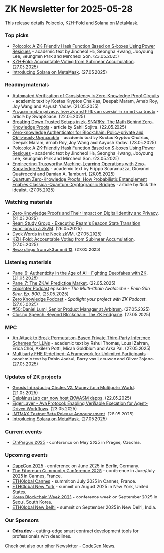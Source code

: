 # ZK Newsletter for 2025-05-28
This release details Polocolo, KZH-Fold and Solana on MetaMask. 

### Top picks
* [Polocolo: A ZK-Friendly Hash Function Based on S-boxes Using Power Residues](https://eprint.iacr.org/2025/926.pdf) - academic text by Jincheol Ha, Seongha Hwang, Jooyoung Lee, Seungmin Park and Mincheol Son. (23.05.2025)
* [KZH-Fold: Accountable Voting from Sublinear Accumulation](https://www.youtube.com/watch?v=vnz05W3ten0). (27.05.2025)
* [Introducing Solana on MetaMask](https://metamask.io/en-GB/news/solana-on-metamask-sol-wallet). (27.05.2025)
 
### Reading materials 
* [Automated Verification of Consistency in Zero-Knowledge Proof Circuits](https://eprint.iacr.org/2025/916.pdf) - academic text by Kostas Kryptos Chalkias, Deepak Maram, Arnab Roy, Joy Wang and Aayush Yadav. (21.05.2025)
* [Programmable privacy: how zk and FHE can coexist in smart contracts](https://medium.com/@swapspace-co/programmable-privacy-how-zk-and-fhe-can-coexist-in-smart-contracts-0cfddf5f672c) - article by SwapSpace. (22.05.2025)
* [Breaking Down Trusted Setups in zk-SNARKs: The Math Behind Zero-Knowledge Proofs](https://hackernoon.com/inside-the-math-behind-trusted-setups-in-zk-snarks) - article by Sahil Sojitra. (22.05.2025)
* [Zero-knowledge Authenticator for Blockchain: Policy-private and Obliviously Updateable](https://eprint.iacr.org/2025/921.pdf) - academic text by Kostas Kryptos Chalkias, Deepak Maram, Arnab Roy, Joy Wang and Aayush Yadav. (23.05.2025)
* [Polocolo: A ZK-Friendly Hash Function Based on S-boxes Using Power Residues](https://eprint.iacr.org/2025/926.pdf) - academic text by Jincheol Ha, Seongha Hwang, Jooyoung Lee, Seungmin Park and Mincheol Son. (23.05.2025)
* [Engineering Trustworthy Machine-Learning Operations with Zero-Knowledge Proofs](https://arxiv.org/pdf/2505.20136) - academic text by Filippo Scaramuzza, Giovanni Quattrocchi and Damian A. Tamburri. (26.05.2025)
* [Quantum Zero-Knowledge Proofs: How Probabilistic Entanglement Enables Classical-Quantum Cryptographic Bridges](https://medium.com/coinmonks/quantum-zero-knowledge-proofs-how-probabilistic-entanglement-enables-classical-quantum-50d7b89d97c2) - article by Nick the idealist. (27.05.2025)
 
### Watching materials
* [Zero-Knowledge Proofs and Their Impact on Digital Identity and Privacy](https://www.youtube.com/watch?v=VoCrnW5plUI). (21.05.2025)
* [Ream Study Group - Executing Ream's Beacon State Transition Functions in a zkVM](https://www.youtube.com/watch?v=Wx0gSVulD1Q). (26.05.2025)
* [Dyck Words in the Nock zkVM](https://www.youtube.com/watch?v=bsLQdtGQSms). (27.05.2025)
* [KZH-Fold: Accountable Voting from Sublinear Accumulation](https://www.youtube.com/watch?v=vnz05W3ten0). (27.05.2025)
* [Recordings from zkSummit 13](https://www.youtube.com/playlist?list=PLj80z0cJm8QFy2umHqu77a8dbZSqpSH54). (27.05.2025)
 
### Listening materials
* [Panel 6: Authenticity in the Age of AI - Fighting Deepfakes with ZK](https://www.youtube.com/watch?v=qtxskxRQDeE). (21.05.2025)
* [Panel 7: The ZK/AI Prediction Market](https://www.youtube.com/watch?v=XqHvTJfG1II). (22.05.2025)
* [Epicenter Podcast](https://www.youtube.com/watch?v=OF_zamvNtV8) episode - *The Multi-Chain Avalanche - Emin Gün Sirer. Ep. 600*. (26.05.2025)
* [Zero Knowledge Podcast](https://zeroknowledge.fm/podcast/bonusspotlightzk/)  - *Spotlight your project with ZK Podcast*. (27.05.2025)
* [#50: Daniel Lumi, Senior Product Manager at Arbitrum](https://www.youtube.com/watch?v=Ut9ARAEudGA). (27.05.2025)
* [Closing Speech: Beyond Blockchain: The ZK Endgame](https://www.youtube.com/watch?v=S7W2bEx8RFo). (27.05.2025)

### MPC
* [An Attack to Break Permutation-Based Private Third-Party Inference Schemes for LLMs](https://arxiv.org/pdf/2505.18332) - academic text by Rahul Thomas, Louai Zahran, Erica Choi, Akilesh Potti, Micah Goldblum and Arka Pal. (27.05.2025)
* [Multiparty FHE Redefined: A Framework for Unlimited Participants](https://eprint.iacr.org/2025/965.pdf) - academic text by Robin Jadoul, Barry van Leeuwen and Oliver Zajonc. (27.05.2025)
  
### Updates of ZK projects
* [Gnosis Introducing Circles V2: Money for a Multipolar World](https://www.gnosis.io/blog/introducing-circles-v2-money-for-a-multipolar-world). (21.05.2025)
* [DelphinusLab can now host ZKWASM dapps](https://x.com/DelphinusLab/status/1925447829918482663). (22.05.2025)
* [EigenLayer - Ava Protocol: Enabling Verifiable Execution for Agent-Driven Workflows](https://www.blog.eigenlayer.xyz/ava-protocol-verifiable-execution/). (23.05.2025)
* [INTMAX Testnet Beta Release Announcement](https://medium.com/intmax/intmax-testnet-beta-release-announcement-a98606bbf4a6). (26.05.2025)
* [Introducing Solana on MetaMask](https://metamask.io/en-GB/news/solana-on-metamask-sol-wallet). (27.05.2025)
 
### Current events
* [EthPrague 2025](https://ethprague.com/) - conference on May 2025 in Prague, Czechia.

### Upcoming events
* [DappCon 2025](https://dappcon.io/#about) - conference on June 2025 in Berlin, Germany.
* [The Ethereum Community Conference 2025](https://ethcc.io/) - conference in June/July 2025 in Cannes, France.
* [ETHGlobal Cannes](https://ethglobal.com/events/cannes) - summit on July 2025 in Cannes, France.
* [ETHGlobal New York](https://ethglobal.com/events/newyork2025) - summit on August 2025 in New York, United States.
* [Korea Blockchain Week 2025](https://koreablockchainweek.com/) - conference week on September 2025 in Seoul, South Korea.
* [ETHGlobal New Delhi](https://ethglobal.com/events/newdelhi) - summit on September 2025 in New Delhi, India.

### Our Sponsors
* **[Odra.dev](https://odra.dev)** - cutting-edge smart contract development tools for professionals with deadlines.

Check out also our other Newsletter - [CodeGen News](https://codegen.substack.com/p/codegen-news-for-2025-05-28). 

